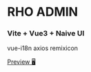 # RHO ADMIN

### Vite + Vue3 + Naive UI

vue-i18n
axios
remixicon

[Preview 🖥](https://mungaakei.github.io/)

